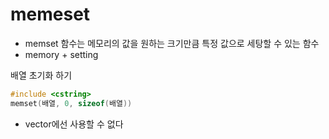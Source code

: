 # memeset

- memset 함수는 메모리의 값을 원하는 크기만큼 특정 값으로 세탕할 수 있는 함수
- memory + setting

배열 초기화 하기
```c++
#include <cstring>
memset(배열, 0, sizeof(배열))
```

- vector에선 사용할 수 없다
